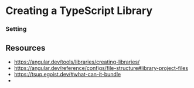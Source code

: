 # Creating a TypeScript Library

### Setting

## Resources

- https://angular.dev/tools/libraries/creating-libraries/
- https://angular.dev/reference/configs/file-structure#library-project-files
- https://tsup.egoist.dev/#what-can-it-bundle
-
